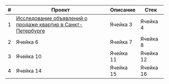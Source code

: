| # | Проект | Описание | Стек |
|---|-------------|-------------|-------------|
| 1 | [Исследование объявлений о продаже квартир в Санкт-Петербурге](https://github.com/tutumbleweed/projects/blob/main/project3_real_estate_spb/%D0%B0%D0%BD%D0%B0%D0%BB%D0%B8%D0%B7_%D0%BE%D1%81%D0%BE%D0%B1%D0%B5%D0%BD%D0%BD%D0%BE%D1%81%D1%82%D0%B5%D0%B9_%D1%80%D1%8B%D0%BD%D0%BA%D0%B0_%D0%BD%D0%B5%D0%B4%D0%B2%D0%B8%D0%B6%D0%B8%D0%BC%D0%BE%D1%81%D1%82%D0%B8_%D1%81%D0%BF%D0%B1.ipynb)    | Ячейка 3    | Ячейка 4    |
| 2 | Ячейка 6    | Ячейка 7    | Ячейка 8    |
| 3 | Ячейка 10   | Ячейка 11   | Ячейка 12   |
| 4 | Ячейка 14   | Ячейка 15   | Ячейка 16   |
